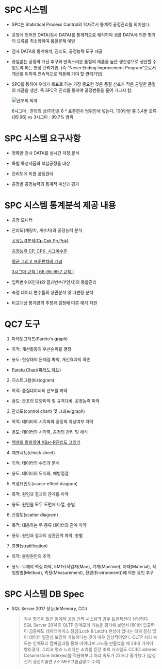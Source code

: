 # SPC 시스템
- SPC는 Statistical Process Control의 약자로서 통계적 공정관리를 의미한다. 

- 공정에 얻어진 DATA(검사 DATA)를 통계적으로 해석하여 샘플 DATA에 의한 평가의 오류를 최소화하여 품질문제 예방

- 검사 DATA의 통계해석, 관리도, 공정능력 도구 제공

- 끊임없는 공정의 개선 추구와 만족스러운 품질의 제품을 높은 생산성으로 생산할 수 있도록 하는 현장 관리기법.
  (즉 "Never Ending Improvement Program"으로서 개선을 위하여 연속적으로 적용해 가야 할 관리기법)
  
- SPC를 통하여 우리가 목표로 하는 가장 중요한 것은 품질 산포가 작은 균일한 품질의 제품을 생산. 
  즉 SPC적 관리를 통하여 공정변동을 줄여 가고자 함.
  
  ![산포의 의미](http://www.spclink.co.kr/images/sub0101a.jpg)
  
  6시그마 : 관리의 상/하한을 6 * 표준편차 범위안에 넣는다, 100만번 중 3,4번 오류(99.96) vs 3시그마 : 99.7% 범위

# SPC 시스템 요구사항

- 정확한 검사 DATA를 실시간 저장,분석

- 특별 특성제품의 핵심공정을 대상

- 관리도에 의한 공정관리

- 공정별 공정능력의 통계적 계산과 평가

# SPC 시스템 통계분석 제공 내용

- 공정 모니터

- 관리도(계량치, 계수치)와 공정능력 분석

  [공정능력분석(Cp,Cpk,Pp,Ppk)](http://blog.naver.com/PostView.nhn?blogId=jiwoo6941&logNo=220248030868&categoryNo=25&parentCategoryNo=0&viewDate=&currentPage=1&postListTopCurrentPage=1&from=search&userTopListOpen=true&userTopListCount=10&userTopListManageOpen=false&userTopListCurrentPage=1)  
  
  [공정능력 CP, CPK, 시그마수준](https://walkingfox.tistory.com/11)
  
  [평균 그리고 표준편차의 개념](https://walkingfox.tistory.com/10)
  
  [3시그마 규칙 ( 68-95-99.7 규칙 )](https://walkingfox.tistory.com/118?category=628022)
  
- 입력변수(X인자)와 결과변수(Y인자)의 통합관리

- 측정 데이터 변수들의 상관분석 및 다변량 분석

- 비교대상 통계량의 추정과 검정에 따른 해석 지원

# QC7 도구

1. 파레토그래프(Pareto's graph)

  - 목적: 개선활동의 우선순위를 결정

  - 용도: 현상태의 문제점 파악, 개선효과의 확인 
  
  - [Pareto Chart(파레토 차트)](https://m.blog.naver.com/PostView.nhn?blogId=kdoil4532&logNo=221259838864&proxyReferer=https:%2F%2Fwww.google.com%2F)

2. 히스트그램(histogram)

  - 목적: 품질데이터의 산포를 파악

  - 용도: 분포의 모양파악 및 규격대비, 공정능력 파악

3. 관리도(control chart) 및 그래프(graph)

  - 목적: 데이터의 시각화와 공정의 이상여부 파악

  - 용도: 데이터의 시각화, 공정의 관리 및 해석
  
  - [엑셀을 활용하여 XBar-R관리도 그리기](http://blog.naver.com/PostView.nhn?blogId=jiwoo6941&logNo=220248024509&parentCategoryNo=&categoryNo=25&viewDate=&isShowPopularPosts=true&from=search)

4. 체크시트(check sheet)

  - 목적: 데이터의 수집과 분석

  - 용도: 데이터의 도식화, 예방점검

5. 특성요인도(cause-effect diagram)

  - 목적: 원인과 결과의 관계를 파악

  - 용도: 원인을 모두 도면에 나열, 층별

6. 산점도(scatter diagram)

  - 목적: 대응하는 두 종류 데이터의 관계 파악

  - 용도: 원인과 결과의 상관관계 파악, 층별

7. 층별(stratification)

  - 목적: 불량원인의 추적

  - 용도: 무제의 핵심 파악, 5M1E(작업자(Man), 기계(Machine), 자재(Material), 작업방법(Method), 측정(Measurement), 환경(Environment))에 의한 요인 추구

# SPC 시스템 DB Spec

- SQL Server 2017 성능(InMemory, CCI)

  > 검사 항목이 많은 통계적 공정 관리 시스템의 경우 트랜잭션이 상당하다. SQL Server 2014의 OLTP 인메모리 기능을 평가해 보면서 데이터 입출력이 급증해도 데이터베이스 잠김(Lock & Latch) 현상이 없다는 것과 잠김 없이 데이터 일관성 보장이 가능하다는 것이 매우 인상적이었다. OLTP 처리 속도는 인메모리 컴파일러를 통해 네이티브 코드를 만들었을 때 24배 가까이 빨라졌다. 그리고 평소 느리다는 소리를 듣던 조회 시스템도 CCI(Clustered Columnstore Indexes)를 적용해보니 처리 속도가 22배나 증가했다 (삼성전기 생산기술연구소 MES그룹김명수 수석)
  
  
